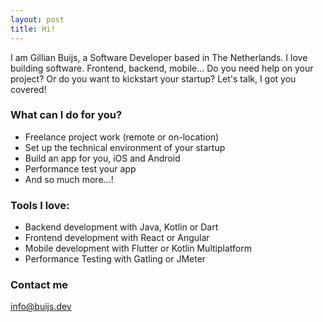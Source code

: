 ```yaml
---
layout: post
title: Hi!
---
```


I am Gillian Buijs, a Software Developer based in The Netherlands. I love building software. Frontend, backend, mobile... Do you need help on your project? Or do you want to kickstart your startup? Let's talk, I got you covered! 

### What can I do for you?
* Freelance project work (remote or on-location)
* Set up the technical environment of your startup
* Build an app for you, iOS and Android
* Performance test your app
* And so much more...!

### Tools I love:
* Backend development with Java, Kotlin or Dart
* Frontend development with React or Angular
* Mobile development with Flutter or Kotlin Multiplatform
* Performance Testing with Gatling or JMeter

### Contact me

[info@buijs.dev](mailto:info@buijs.dev)
